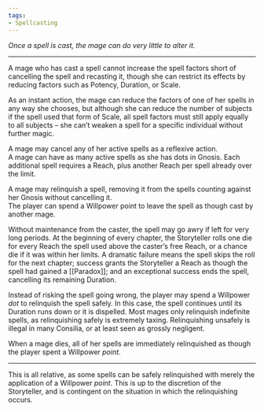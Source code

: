 ```yaml
---
tags:
- Spellcasting
---
```


_Once a spell is cast, the mage can do very little to alter it._

---

A mage who has cast a spell cannot increase the spell factors short of cancelling the spell and recasting it, though she can restrict its effects by reducing factors such as Potency, Duration, or Scale.

As an instant action, the mage can reduce the factors of one of her spells in any way she chooses, but although she can reduce the number of subjects if the spell used that form of Scale, all spell factors must still apply equally to all subjects – she can’t weaken a spell for a specific individual without further magic.

A mage may cancel any of her active spells as a reflexive action.\
A mage can have as many active spells as she has dots in Gnosis. Each additional spell requires a Reach, plus another Reach per spell already over the limit.

A mage may relinquish a spell, removing it from the spells counting against her Gnosis without cancelling it.\
The player can spend a Willpower point to leave the spell as though cast by another mage.

Without maintenance from the caster, the spell may go awry if left for very long periods. At the beginning of every chapter, the Storyteller rolls one die for every Reach the spell used above the caster’s free Reach, or a chance die if it was within her limits. A dramatic failure means the spell skips the roll for the next chapter; success grants the Storyteller a Reach as though the spell had gained a [[Paradox]]; and an exceptional success ends the spell, cancelling its remaining Duration.

Instead of risking the spell going wrong, the player may spend a Willpower *dot* to relinquish the spell safely. In this case, the spell continues until its Duration runs down or it is dispelled. Most mages only relinquish indefinite spells, as relinquishing safely is extremely taxing. Relinquishing unsafely is illegal in many Consilia, or at least seen as grossly negligent.

When a mage dies, all of her spells are immediately relinquished as though the player spent a Willpower *point*.

---

This is all relative, as some spells can be safely relinquished with merely the application of a Willpower *point*. This is up to the discretion of the Storyteller, and is contingent on the situation in which the relinquishing occurs.